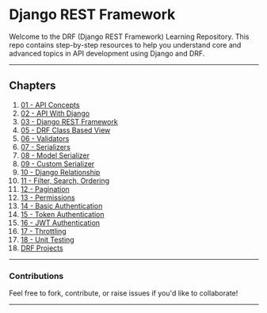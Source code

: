 # Django REST Framework

Welcome to the DRF (Django REST Framework) Learning Repository. This repo contains step-by-step resources to help you understand core and advanced topics in API development using Django and DRF.

---

## Chapters

1. [01 - API Concepts](./01_API_Concepts)
2. [02 - API With Django](./02_APIWithDjango)
3. [03 - Django REST Framework](./03_DjangoRestFramework)
4. [05 - DRF Class Based View](./05_DRFClassBassedView)
5. [06 - Validators](./06_Validators)
6. [07 - Serializers](./07_Serializers)
7. [08 - Model Serializer](./08_ModelSerializer)
8. [09 - Custom Serializer](./09_CustomSerializer)
9. [10 - Django Relationship](./10_DjangoRelationship)
10. [11 - Filter, Search, Ordering](./11_FilterSearchOrdering)
11. [12 - Pagination](./12_Pagination)
12. [13 - Permissions](./13_Permissions)
13. [14 - Basic Authentication](./14_BasicAuthentication)
14. [15 - Token Authentication](./15_TokenAuthentication)
15. [16 - JWT Authentication](./16_JWTAuthentication)
16. [17 - Throttling](./17_Throttling)
17. [18 - Unit Testing](./18_UnitTesting)
18. [DRF Projects](./DRF-Projects)

---

### Contributions

Feel free to fork, contribute, or raise issues if you'd like to collaborate!

---
